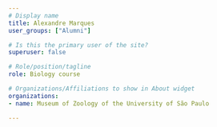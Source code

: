 ```yaml
---
# Display name
title: Alexandre Marques
user_groups: ["Alumni"]

# Is this the primary user of the site?
superuser: false

# Role/position/tagline
role: Biology course

# Organizations/Affiliations to show in About widget
organizations:
- name: Museum of Zoology of the University of São Paulo

---
```

